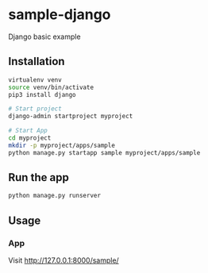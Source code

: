 # sample-django

Django basic example

## Installation

```bash
virtualenv venv
source venv/bin/activate
pip3 install django

# Start project
django-admin startproject myproject

# Start App
cd myproject
mkdir -p myproject/apps/sample
python manage.py startapp sample myproject/apps/sample
```

## Run the app

```bash
python manage.py runserver
```

## Usage

### App

Visit http://127.0.0.1:8000/sample/
